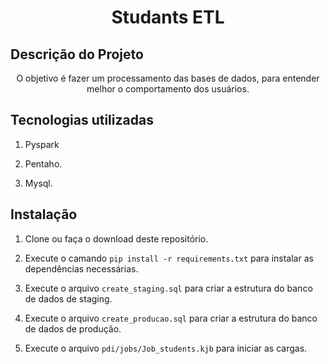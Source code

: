 <h1 align="center">Studants ETL</h1>


## Descrição do Projeto
<p align="center">O objetivo é fazer um processamento das bases de dados, para entender melhor o comportamento dos usuários.</p>

## Tecnologias utilizadas

1. Pyspark

2. Pentaho.

3. Mysql.


## Instalação

1. Clone ou faça o download deste repositório.

2. Execute o camando `pip install -r requirements.txt` para instalar as dependências necessárias.

3. Execute o arquivo `create_staging.sql` para criar a estrutura do banco de dados de staging.

4. Execute o arquivo `create_producao.sql` para criar a estrutura do banco de dados de produção.

5. Execute o arquivo `pdi/jobs/Job_students.kjb` para iniciar as cargas.
